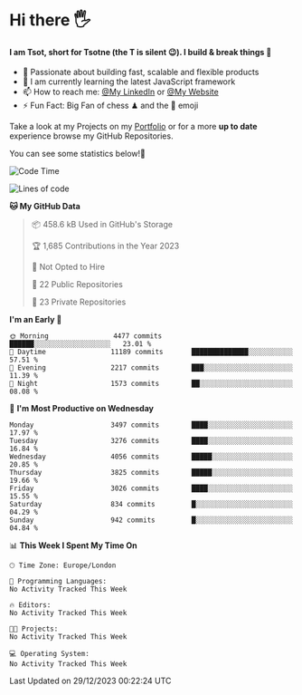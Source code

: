 # Hi there :raised_hand_with_fingers_splayed:
#### I am Tsot, short for Tsotne (the T is silent :wink:). I build & break things :space_invader:
- :telescope: Passionate about building fast, scalable and flexible products
- :seedling: I am currently learning the latest JavaScript framework 
- :mailbox: How to reach me: [@My LinkedIn](https://www.linkedin.com/in/tsotne-gvadzabia/) or [@My Website](https://tsotne.co.uk/contact)
- :zap: Fun Fact: Big Fan of chess ♟ and the 👾 emoji

Take a look at my Projects on my [Portfolio](https://tsotne.co.uk/) or for a more **up to date** experience browse my GitHub Repositories.

You can see some statistics below!:space_invader:
<!--START_SECTION:waka-->
![Code Time](http://img.shields.io/badge/Code%20Time-761%20hrs%202%20mins-blue)

![Lines of code](https://img.shields.io/badge/From%20Hello%20World%20I%27ve%20Written-7.9%20million%20lines%20of%20code-blue)

**🐱 My GitHub Data** 

> 📦 458.6 kB Used in GitHub's Storage 
 > 
> 🏆 1,685 Contributions in the Year 2023
 > 
> 🚫 Not Opted to Hire
 > 
> 📜 22 Public Repositories 
 > 
> 🔑 23 Private Repositories 
 > 
**I'm an Early 🐤** 

```text
🌞 Morning                4477 commits        ██████░░░░░░░░░░░░░░░░░░░   23.01 % 
🌆 Daytime                11189 commits       ██████████████░░░░░░░░░░░   57.51 % 
🌃 Evening                2217 commits        ███░░░░░░░░░░░░░░░░░░░░░░   11.39 % 
🌙 Night                  1573 commits        ██░░░░░░░░░░░░░░░░░░░░░░░   08.08 % 
```
📅 **I'm Most Productive on Wednesday** 

```text
Monday                   3497 commits        ████░░░░░░░░░░░░░░░░░░░░░   17.97 % 
Tuesday                  3276 commits        ████░░░░░░░░░░░░░░░░░░░░░   16.84 % 
Wednesday                4056 commits        █████░░░░░░░░░░░░░░░░░░░░   20.85 % 
Thursday                 3825 commits        █████░░░░░░░░░░░░░░░░░░░░   19.66 % 
Friday                   3026 commits        ████░░░░░░░░░░░░░░░░░░░░░   15.55 % 
Saturday                 834 commits         █░░░░░░░░░░░░░░░░░░░░░░░░   04.29 % 
Sunday                   942 commits         █░░░░░░░░░░░░░░░░░░░░░░░░   04.84 % 
```


📊 **This Week I Spent My Time On** 

```text
🕑︎ Time Zone: Europe/London

💬 Programming Languages: 
No Activity Tracked This Week

🔥 Editors: 
No Activity Tracked This Week

🐱‍💻 Projects: 
No Activity Tracked This Week

💻 Operating System: 
No Activity Tracked This Week
```


 Last Updated on 29/12/2023 00:22:24 UTC
<!--END_SECTION:waka-->
